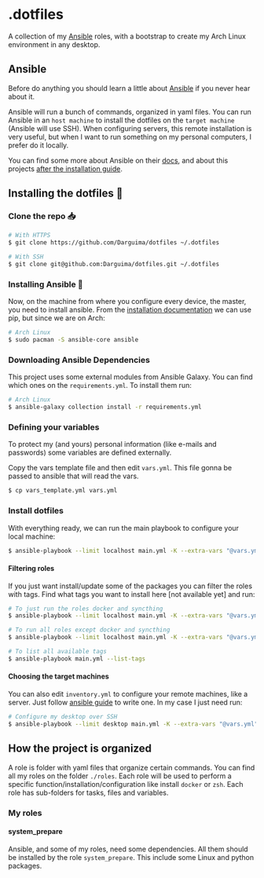# .dotfiles

A collection of my [Ansible](https://docs.ansible.com/ansible/latest/index.html) roles, with a bootstrap to create my Arch Linux environment in any desktop.

## Ansible

Before do anything you should learn a little about [Ansible](https://docs.ansible.com/ansible/latest/index.html) if you never hear about it.

Ansible will run a bunch of commands, organized in yaml files. You can run Ansible in an `host machine` to install the dotfiles on the `target machine` (Ansible will use SSH). When configuring servers, this remote installation is very useful, but when I want to run something on my personal computers, I prefer do it locally.

You can find some more about Ansible on their [docs](https://docs.ansible.com/ansible/latest/index.html), and about this projects [after the installation guide](#how-the-project-is-organized).

## Installing the dotfiles 🐧
### Clone the repo 📥

```bash
# With HTTPS
$ git clone https://github.com/Darguima/dotfiles ~/.dotfiles

# With SSH
$ git clone git@github.com:Darguima/dotfiles.git ~/.dotfiles
```

### Installing Ansible 🚀

Now, on the machine from where you configure every device, the master, you need to install ansible. From the [installation documentation](https://docs.ansible.com/ansible/latest/installation_guide/intro_installation.html#pip-install) we can use pip, but since we are on Arch:

```bash
# Arch Linux
$ sudo pacman -S ansible-core ansible
```

### Downloading Ansible Dependencies

This project uses some external modules from Ansible Galaxy. You can find which ones on the `requirements.yml`. To install them run:

```bash
# Arch Linux
$ ansible-galaxy collection install -r requirements.yml
```


### Defining your variables

To protect my (and yours) personal information (like e-mails and passwords) some variables are defined externally.

Copy the vars template file and then edit `vars.yml`. This file gonna be passed to ansible that will read the vars.

```bash
$ cp vars_template.yml vars.yml
```

### Install dotfiles

With everything ready, we can run the main playbook to configure your local machine:

```bash
$ ansible-playbook --limit localhost main.yml -K --extra-vars "@vars.yml"
```

#### Filtering roles

If you just want install/update some of the packages you can filter the roles with tags. Find what tags you want to install here [not available yet] and run:

```bash
# To just run the roles docker and syncthing
$ ansible-playbook --limit localhost main.yml -K --extra-vars "@vars.yml" --tags "docker, syncthing"

# To run all roles except docker and syncthing
$ ansible-playbook --limit localhost main.yml -K --extra-vars "@vars.yml" --skip-tags "docker, syncthing"

# To list all available tags
$ ansible-playbook main.yml --list-tags
```

#### Choosing the target machines

You can also edit `inventory.yml` to configure your remote machines, like a server. Just follow [ansible guide](https://docs.ansible.com/ansible/latest/inventory_guide/intro_inventory.html) to write one. In my case I just need run:

```bash
# Configure my desktop over SSH
$ ansible-playbook --limit desktop main.yml -K --extra-vars "@vars.yml"
```

## How the project is organized

A role is folder with yaml files that organize certain commands. You can find all my roles on the folder `./roles`. Each role will be used to perform a specific function/installation/configuration like install `docker` or `zsh`. Each role has sub-folders for tasks, files and variables.

### My roles

#### system_prepare

Ansible, and some of my roles, need some dependencies. All them should be installed by the role `system_prepare`. This include some Linux and python packages.
